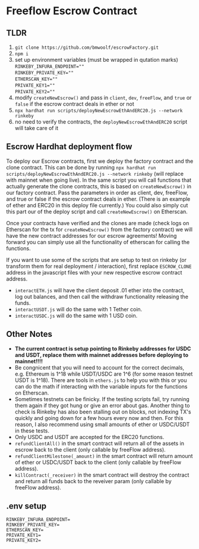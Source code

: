 # Freeflow Escrow Contract


## TLDR
1. `git clone https://github.com/bmwoolf/escrowFactory.git`
2. `npm i`
3. set up environment variables (must be wrapped in qutation marks)
  `RINKEBY_INFURA_ENDPOINT=""`  
  `RINKEBY_PRIVATE_KEY=""`  
  `ETHERSCAN_KEY=""`  
  `PRIVATE_KEY1=""`  
  `PRIVATE_KEY2=""`  
4. modify `createNewEscrow()` and pass in `client`, `dev`, `freeFlow`, and `true` or `false` if the escrow contract deals in ether or not
5. `npx hardhat run scripts/deployNewEscrowEthAndERC20.js --network rinkeby`
6. no need to verify the contracts, the `deployNewEscrowEthAndERC20` script will take care of it



## Escrow Hardhat deployment flow
To deploy our Escrow contracts, first we deploy the factory contract and the clone contract. This can be done by running `npx hardhat run scripts/deployNewEscrowEthAndERC20.js --network rinkeby` (will replace with mainnet when going live). In the same script you will call functions that actually generate the clone contracts, this is based on `createNewEscrow()` in our factory contract. Pass the parameters in order as client, dev, freeFlow, and true or false if the escrow contract deals in ether. (There is an example of ether and ERC20 in this deploy file currently.) You could also simply cut this part our of the deploy script and call `createNewEscrow()` on Etherscan.

Once your contracts have verified and the clones are made (check logs on Etherscan for the tx for `createNewEscrow()` from the factory contract) we will have the new contract addresses for our escrow agreements! Moving forward you can simply use all the functionality of etherscan for calling the functions.

If you want to use some of the scripts that are setup to test on rinkeby (or transform them for real deployment / interaction), first replace `ESCROW_CLONE` address in the javascript files with your new respective escrow contract address.

* `interactETH.js` will have the client deposit .01 ether into the contract, log out balances, and then call the withdraw functionality releasing the funds.
* `interactUSDT.js` will do the same with 1 Tether coin.
* `interactUSDC.js` will do the same with 1 USD coin.




## Other Notes
* **The current contract is setup pointing to Rinkeby addresses for USDC and USDT, replace them with mainnet addresses before deploying to mainnet!!!!**
* Be congnicent that you will need to account for the correct decimals, e.g. Ethereum is 1^18 while USDT/USDC are 1^6 (for some reason testnet USDT is 1^18). There are tools in `ethers.js` to help you with this or you can do the math if interacting with the variable inputs for the functions on Etherscan.
* Sometimes testnets can be finicky. If the testing scripts fail, try running them again if they got hung or give an error about gas. Another thing to check is Rinkeby has also been stalling out on blocks, not indexing TX's quickly and going down for a few hours every now and then. For this reason, I also recommend using small amounts of ether or USDC/USDT in these tests.
* Only USDC and USDT are accepted for the ERC20 functions.
* `refundClientAll()` in the smart contract will return all of the assets in escrow back to the client (only callable by freeFlow address).
* `refundClientMilestone(_amount)` in the smart contract will return amount of ether or USDC/USDT back to the client (only callable by freeFlow address).
* `killContract(_receiver)` in the smart contract will destroy the contract and return all funds back to the reveiver param (only callable by freeFlow address).


## .env setup

`RINKEBY_INFURA_ENDPOINT=`  
`RINKEBY_PRIVATE_KEY=`  
`ETHERSCAN_KEY=`  
`PRIVATE_KEY1=`  
`PRIVATE_KEY2=`
